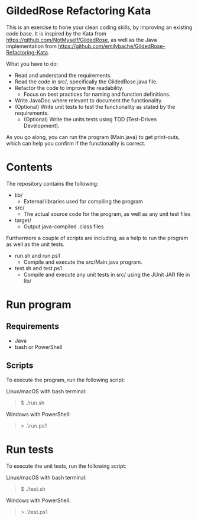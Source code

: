 # GildedRose Refactoring Kata
This is an exercise to hone your clean coding skills, by improving an existing code base.
It is inspired by the Kata from https://github.com/NotMyself/GildedRose, as well as the Java implementation from https://github.com/emilybache/GildedRose-Refactoring-Kata.

What you have to do:
- Read and understand the requirements.
- Read the code in src/, specifically the GildedRose.java file.
- Refactor the code to improve the readability.
  - Focus on best practices for naming and function definitions.
- Write JavaDoc where relevant to document the functionality.
- (Optional) Write unit tests to test the functionality as stated by the requirements.
  - (Optional) Write the units tests using TDD (Test-Driven Development).

As you go along, you can run the program (Main.java) to get print-outs, which can help you confirm if the functionality is correct.

# Contents
The repository contains the following:

- lib/
  - External libraries used for compiling the program
- src/
  - The actual source code for the program, as well as any unit test files
- target/
  - Output java-compiled .class files

Furthermore a couple of scripts are including, as a help to run the program as well as the unit tests.
- run.sh and run.ps1
  - Compile and execute the src/Main.java program.
- test.sh and test.ps1
  - Compile and execute any unit tests in src/ using the JUnit JAR file in lib/

# Run program
## Requirements
- Java
- bash or PowerShell

## Scripts
To execute the program, run the following script:

Linux/macOS with bash terminal:
> $ ./run.sh

Windows with PowerShell:
> \> .\run.ps1

# Run tests
To execute the unit tests, run the following script:

Linux/macOS with bash terminal:
> $ ./test.sh

Windows with PowerShell:
> \> .\test.ps1